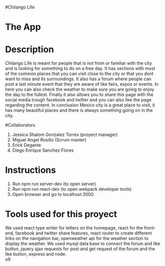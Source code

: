 #Chilango Life

# The App


# Description
Chilango Life is meant for people that is not from or familiar with the city and is looking for something to do on a free day. It has sections with most of the common places that you can visit close to the city or that you dont want to miss and its surroundings. It also has a forum where people can post a last minute event that they are aware of like fairs, expos or events. In here you can  also check the weather to make sure you are going to enjoy the day to the fullest. Finally it also allows you to share this page with the social media trough facebook and twitter and you can also like the page regarding the content. In conclusion  Mexico city is a great place to visit, it has many beautiful places and there is always something going on in the city.

#Collaborators
1. Jessica Shalom Gonzalez Torres (proyect manager)
2. Miguel Angel Rosillo (Scrum master)
3. Erick Degante
4. Diego Enrique Sanchez Flores


# Instructions
1. Run npm run server-dev (to open server)
2. Run npm run react-dev (to open webpack developer tools)
3. Open browser and go to localhost:3000


# Tools used for this proyect
We used react type writer for letters on the homepage, react for the front-end, facebook and twitter share features, react router to create different links on the navigation bar, openweather api for the weather section to display the weather. We used mysql data base to connect the forum and like button, jquery ajax requests for post and get request of the forum and the like button, express and node.  
o9
